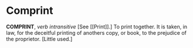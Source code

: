 # Comprint

**COMPRINT**, _verb intransitive_ \[See [[Print]].\] To print together. It is taken, in law, for the deceitful printing of anothers copy, or book, to the prejudice of the proprietor. \[Little used.\]